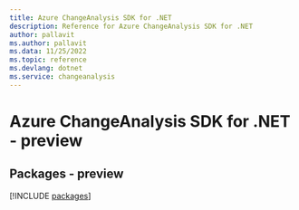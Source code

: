 ```yaml
---
title: Azure ChangeAnalysis SDK for .NET
description: Reference for Azure ChangeAnalysis SDK for .NET
author: pallavit
ms.author: pallavit
ms.data: 11/25/2022
ms.topic: reference
ms.devlang: dotnet
ms.service: changeanalysis
---
```

# Azure ChangeAnalysis SDK for .NET - preview
## Packages - preview
[!INCLUDE [packages](changeanalysis-index.md)]